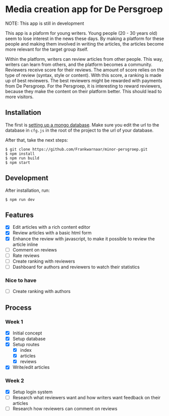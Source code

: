 # Media creation app for De Persgroep

NOTE: This app is still in development

This app is a plaform for young writers. Young people (20 - 30 years old) seem to lose interest in the news these days. By making a platform for these people and making them involved in writing the articles, the articles become more relevant for the target group itself. 

Within the platform, writers can review articles from other people. This way, writers can learn from others, and the platform becomes a community. Reviewers receive score for their reviews. The amount of score relies on the type of review (syntax, style or content). With this score, a ranking is made up of best reviewers. The best reviewers might be rewarded with payments from De Persgroep. For the Persgroep, it is interesting to reward reviewers, because they make the content on their platform better. This should lead to more visitors.

## Installation
The first is [setting up a mongo database](http://mongodb.github.io/node-mongodb-native/2.2/quick-start/quick-start/). Make sure you edit the url to the database in `cfg.js` in the root of the project to the url of your database.

After that, take the next steps:
```
$ git clone https://github.com/Frankwarnaar/minor-persgroep.git
$ npm install
$ npm run build
$ npm start
```

## Development
After installation, run:
```
$ npm run dev
```

## Features
* [x] Edit articles with a rich content editor
* [x] Review articles with a basic html form
* [x] Enhance the review with javascript, to make it possible to review the article inline
* [ ] Comment on reviews
* [ ] Rate reviews
* [ ] Create ranking with reviewers
* [ ] Dashboard for authors and reviewers to watch their statistics

### Nice to have
* [ ] Create ranking with authors

## Process

### Week 1
* [x] Initial concept
* [x] Setup database
* [x] Setup routes
  * [x] index
  * [x] articles
  * [x] reviews
* [x] Write/edit articles

### Week 2
* [x] Setup login system
* [ ] Research what reviewers want and how writers want feedback on their articles
* [ ] Research how reviewers can comment on reviews
